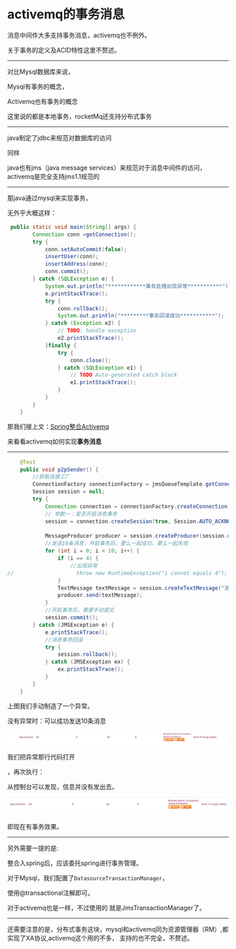 # activemq的事务消息

消息中间件大多支持事务消息，activemq也不例外。

关于事务的定义及ACID特性这里不赘述。

---

对比Mysql数据库来说，

Mysql有事务的概念，

Activemq也有事务的概念

这里说的都是本地事务，rocketMq还支持分布式事务

---

java制定了jdbc来规范对数据库的访问

同样

java也有jms（java message services）来规范对于消息中间件的访问，activemq是完全支持jms1.1规范的

---

那java通过mysql来实现事务，

无外乎大概这样：

```java
 public static void main(String[] args) {
        Connection conn =getConnection();
        try {
            conn.setAutoCommit(false);
            insertUser(conn);
            insertAddress(conn);
            conn.commit();
        } catch (SQLException e) {
            System.out.println("************事务处理出现异常***********");
            e.printStackTrace();
            try {
                conn.rollback();
                System.out.println("*********事务回滚成功***********");
            } catch (Exception e2) {
                // TODO: handle exception
                e2.printStackTrace();
            }finally {
                try {
                    conn.close();
                } catch (SQLException e1) {
                    // TODO Auto-generated catch block
                    e1.printStackTrace();
                }
            }
        }
    }
```



那我们接上文：[Spring整合Activemq](https://www.cnblogs.com/heliusKing/p/12243548.html)

来看看activemq如何实现**事务消息**

----

```java
    @Test
    public void p2pSender() {
        //获取连接工厂
        ConnectionFactory connectionFactory = jmsQueueTemplate.getConnectionFactory();
        Session session = null;
        try {
            Connection connection = connectionFactory.createConnection();
            // 参数一：是否开启消息事务
            session = connection.createSession(true, Session.AUTO_ACKNOWLEDGE);

            MessageProducer producer = session.createProducer(session.createQueue("test.trsaction"));
            //发送10条消息，开启事务后，要么一起成功，要么一起失败
            for (int i = 0; i < 10; i++) {
                if (i == 4) {
                    //出现异常
//                    throw new RuntimeException("i cannot equals 4");
                }
                TextMessage textMessage = session.createTextMessage("消息-----" + i);
                producer.send(textMessage);
            }
            //开启事务后，需要手动提交
            session.commit();
        } catch (JMSException e) {
            e.printStackTrace();
            //消息事务回滚
            try {
                session.rollback();
            } catch (JMSException ex) {
                ex.printStackTrace();
            }
        }
    }
```



上图我们手动制造了一个异常。

没有异常时：可以成功发送10条消息

![image-20200130211242542](activemq的事务发送.assets/image-20200130211242542.png)

我们把异常那行代码打开

，再次执行：

从控制台可以发现，信息并没有发出去。

![image-20200130211348932](activemq的事务发送.assets/image-20200130211348932.png)

即现在有事务效果。

---

另外需要一提的是:

整合入spring后，应该委托spring进行事务管理。

对于Mysql，我们配置了`DatasourceTransactionManager`，

使用@transactional注解即可。

对于activemq也是一样，不过使用的 就是JmsTransactionManager了。

---

还需要注意的是，分布式事务这块，mysql和activemq同为资源管理器（RM）,都实现了XA协议,activemq这个用的不多， 支持的也不完全，不赘述。